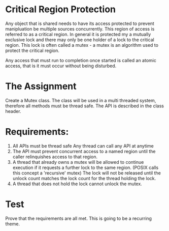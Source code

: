 Critical Region Protection
==========================

Any object that is shared needs to have its access protected to prevent manipluation be multiple sources concurrently. This region of access is referred to as a critical region. In general it is protected my a mutually exclusive lock and there may only be one holder of a lock to the critical region. This lock is often called a mutex -  a mutex is an algorithm used to protect the critical region. 

Any access that must run to completion once started is called an atomic access, that is it must occur without being disturbed.

The Assignment
==============
Create a Mutex class. The class will be used in a multi threaded system, therefore all methods must be thread safe.
The API is described in the class header.

Requirements:
=============
1. All APIs must be thread safe
	Any thread can call any API at anytime
2. The API must prevent concurrent access to a named region until the caller relinquishes access to that region.
3. A thread that already owns a mutex will be allowed to continue execution if it requests a further lock to the same region. (POSIX calls this concept a 'recursive' mutex)
	The lock will not be released until the unlock count matches the lock count for the thread holding the lock.
4. A thread that does not hold the lock cannot unlock the mutex.



Test
====
Prove that the requirements are all met. This is going to be a recurring theme.
	
	
